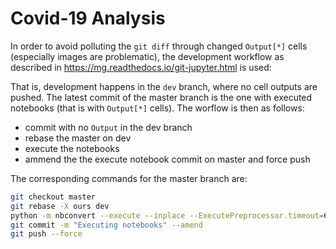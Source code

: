 # Covid-19 Analysis

In order to avoid polluting the `git diff` through changed `Output[*]`
cells (especially images are problematic), the development workflow
as described in https://mg.readthedocs.io/git-jupyter.html is used:

That is, development happens in the `dev` branch, where no cell outputs
are pushed. The latest commit of the master branch is the one with
executed notebooks (that is with `Output[*]` cells). The worflow is then as
follows:
* commit with no `Output` in the dev branch
* rebase the master on dev
* execute the notebooks
* ammend the the execute notebook commit on master and force push

The corresponding commands for the master branch are:
```bash
git checkout master
git rebase -X ours dev
python -m nbconvert --execute --inplace --ExecutePreprocessor.timeout=600 analysis.ipynb retrieve_clean_data.ipynb
git commit -m "Executing notebooks" --amend
git push --force
```
